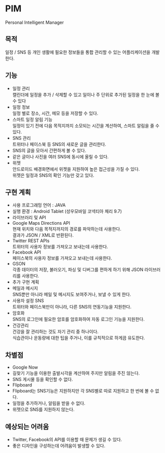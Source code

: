 # PIM
Personal Intelligent Manager

## 목적
일정 / SNS 등 개인 생활에 필요한 정보들을 통합 관리할 수 있는 어플리케이션을 개발한다.

## 기능
* 일정 관리  
캘린더에 일정을 추가 / 삭제할 수 있고 일이나 주 단위로 추가된 일정을 한 눈에 볼 수 있다
 *	일정 정보  
일정 별로 장소, 시간, 메모 등을 저장할 수 있다.
 *	스마트 일정 알림 기능  
일정이 있기 전에 다음 목적지까지 소모되는 시간을 계산하여, 스마트 알림을 줄 수 있다.
*	SNS 관리  
트위터나 페이스북 등 SNS의 새로운 글을 관리한다.
 * SNS의 글을 모아서 간편하게 볼 수 있다.
 * 같은 글이나 사진을 여러 SNS에 동시에 올릴 수 있다.
* 위젯  
안드로이드 배경화면에서 위젯을 지원하여 높은 접근성을 가질 수 있다.  
위젯은 일정과 SNS의 확인 기능만 갖고 있다.

## 구현 계획
* 사용 프로그래밍 언어 : JAVA
* 실행 환경 : Android Tablet (성우모바일 코넥티아 체리 9.7)
* 라이브러리 및 API  
 * Google Maps Directions API  
현재 위치와 다음 목적지까지의 경로를 파악하는데 사용한다.  
결과가 JSON / XML로 반환된다.
 * Twitter REST APIs  
트위터의 사용자 정보를 가져오고 보내는데 사용한다.
 * Facebook API  
페이스북의 사용자 정보를 가져오고 보내는데 사용한다.
 * GSON  
각종 데이터의 저장, 불러오기, 파싱 및 디버그를 편하게 하기 위해 JSON 라이브러리를 사용한다.
* 추가 구현 계획
 * 메일과 메시지  
SNS뿐만 아니라 메일 및 메시지도 보여주거나, 보낼 수 있게 한다.
 * 사용자 설정 SNS  
트위터와 페이스북만이 아니라, 다른 SNS의 연동기능을 지원한다.
 * 암호화  
SNS의 로그인에 필요한 암호를 암호화하여 자동 로그인 기능을 지원한다.
 * 건강관리  
건강을 잘 관리하는 것도 자기 관리 중 하나이다.  
식습관이나 운동량에 대한 팁을 주거나, 이를 규칙적으로 하게끔 유도한다.

## 차별점
* Google Now
 * 길찾기 기능을 이용한 출발시각을 계산하여 주지만 알림을 주진 않는다.
 * SNS 게시물 등을 확인할 수 없다.
* Flipboard
 * Flipboard는 SNS기능은 지원하지만 각 SNS별로 따로 지원하고 한 번에 볼 수 없다.
 * 일정을 추가하거나, 알림을 받을 수 없다.
 * 위젯으로 SNS를 지원하지 않는다.

## 예상되는 어려움
* Twitter, Facebook의 API를 이용할 때 문제가 생길 수 있다.
* 좋은 디자인을 구성하는데 어려움이 발생할 수 있다.
